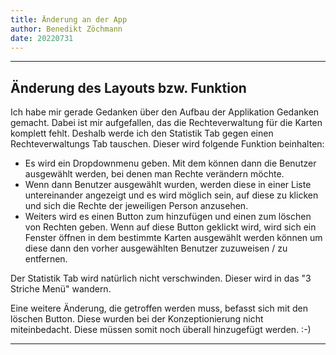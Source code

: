 ```yaml
---
title: Änderung an der App
author: Benedikt Zöchmann
date: 20220731
---
```


---

## Änderung des Layouts bzw. Funktion

Ich habe mir gerade Gedanken über den Aufbau der Applikation Gedanken gemacht. Dabei ist mir aufgefallen, das die Rechteverwaltung für die Karten komplett fehlt. Deshalb werde ich den Statistik Tab gegen einen Rechteverwaltungs Tab tauschen. Dieser wird folgende Funktion beinhalten:

- Es wird ein Dropdownmenu geben. Mit dem können dann die Benutzer ausgewählt werden, bei denen man Rechte verändern möchte.
- Wenn dann Benutzer ausgewählt wurden, werden diese in einer Liste untereinander angezeigt und es wird möglich sein, auf diese zu klicken und sich die Rechte der jeweiligen Person anzusehen.
- Weiters wird es einen Button zum hinzufügen und einen zum löschen von Rechten geben. Wenn auf diese Button geklickt wird, wird sich ein Fenster öffnen in dem bestimmte Karten ausgewählt werden können um diese dann den vorher ausgewählten Benutzer zuzuweisen / zu entfernen.

Der Statistik Tab wird natürlich nicht verschwinden. Dieser wird in das "3 Striche Menü" wandern.

Eine weitere Änderung, die getroffen werden muss, befasst sich mit den löschen Button. Diese wurden bei der Konzeptionierung nicht miteinbedacht. Diese müssen somit noch überall hinzugefügt werden. :-)

---